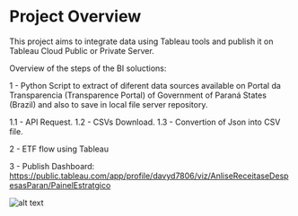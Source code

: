 # Project Overview

This project aims to integrate data using Tableau tools and publish it on Tableau Cloud Public or Private Server.

Overview of the steps of the BI soluctions:

1 - Python Script to extract of diferent data sources available on Portal da Transparencia (Transparence Portal) of Government of Paraná States (Brazil) and also to 
save in local file server repository.

  1.1 - API Request.
  1.2 - CSVs Download.
  1.3 - Convertion of Json into CSV file.

2 - ETF flow using Tableau

3 - Publish Dashboard: https://public.tableau.com/app/profile/davyd7806/viz/AnliseReceitaseDespesasParan/PainelEstratgico

![alt text](path/to/file)
